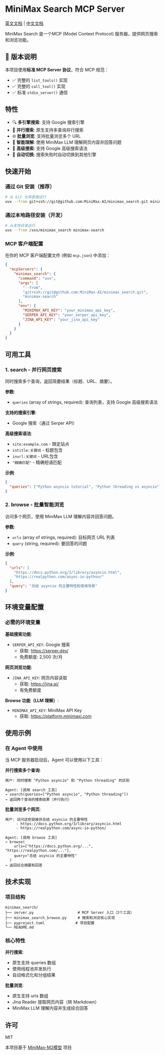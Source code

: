 # MiniMax Search MCP Server

[英文文档](./README.md) | [中文文档](./README_zh.md)

MiniMax Search 是一个MCP (Model Context Protocol) 服务器，提供网页搜索和浏览功能。

## 🔧 版本说明

本项目使用**标准 MCP Server 协议**，符合 MCP 规范：
- ✅ 完整的 `list_tools()` 实现
- ✅ 完整的 `call_tool()` 实现  
- ✅ 标准 `stdio_server()` 通信

## 特性

- 🔍 **多引擎搜索**: 支持 Google 搜索引擎
- 🚀 **并行搜索**: 原生支持多查询并行搜索
- 🌐 **批量浏览**: 支持批量浏览多个 URL
- 🤖 **智能理解**: 使用 MiniMax LLM 理解网页内容并回答问题
- 🎯 **高级搜索**: 支持 Google 高级搜索语法
- 🔄 **自动切换**: 搜索失败时自动切换到其他引擎

## 快速开始

### 通过 Git 安装（推荐）

```bash
# 从 Git 仓库直接运行
uvx --from git+ssh://git@github.com:MiniMax-AI/minimax_search.git minimax-search
```

### 通过本地路径安装（开发）

```bash
# 从本地目录运行
uvx --from /xxx/minimax_search minimax-search
```

### MCP 客户端配置

在你的 MCP 客户端配置文件 (例如 `mcp.json`) 中添加：

```json
{
  "mcpServers": {
    "minimax_search": {
      "command": "uvx",
      "args": [
        "--from",
        "git+ssh://git@github.com:MiniMax-AI/minimax_search.git",
        "minimax-search"
      ],
      "env": {
        "MINIMAX_API_KEY": "your_minimax_api_key",
        "SERPER_API_KEY": "your_serper_api_key",
        "JINA_API_KEY": "your_jina_api_key"
      }
    }
  }
}
```

## 可用工具

### 1. search - 并行网页搜索

同时搜索多个查询，返回简要结果（标题、URL、摘要）。

**参数**:
- `queries` (array of strings, required): 查询列表，支持 Google 高级搜索语法

**支持的搜索引擎**:
- Google 搜索（通过 Serper API）

**高级搜索语法**:
- `site:example.com` - 限定站点
- `intitle:关键词` - 标题包含
- `inurl:关键词` - URL包含
- `"精确匹配"` - 精确短语匹配

**示例**:
```json
{
  "queries": ["Python asyncio tutorial", "Python threading vs asyncio"]
}
```

### 2. browse - 批量智能浏览

访问多个网页，使用 MiniMax LLM 理解内容并回答问题。

**参数**:
- `urls` (array of strings, required): 目标网页 URL 列表
- `query` (string, required): 要回答的问题

**示例**:
```json
{
  "urls": [
    "https://docs.python.org/3/library/asyncio.html",
    "https://realpython.com/async-io-python/"
  ],
  "query": "总结 asyncio 的主要特性和使用场景"
}
```

## 环境变量配置

### 必需的环境变量

**基础搜索功能**:
- `SERPER_API_KEY`: Google 搜索
  - 获取: https://serper.dev/
  - 免费额度: 2,500 次/月

**网页浏览功能**:
- `JINA_API_KEY`: 网页内容读取
  - 获取: https://jina.ai/
  - 有免费额度

**Browse 功能（LLM 理解）**:
- `MINIMAX_API_KEY`: MiniMax API Key
  - 获取: https://platform.minimaxi.com

## 使用示例

### 在 Agent 中使用

当 MCP 服务器启动后，Agent 可以使用以下工具：

**并行搜索多个查询**:
```
用户: 同时搜索 "Python asyncio" 和 "Python threading" 的区别

Agent: [调用 search 工具]
→ search(queries=["Python asyncio", "Python threading"])
→ 返回两个查询的搜索结果（并行执行）
```

**批量浏览多个网页**:
```
用户: 访问这些链接并总结 asyncio 的主要特性
     - https://docs.python.org/3/library/asyncio.html
     - https://realpython.com/async-io-python/

Agent: [调用 browse 工具]
→ browse(
    urls=["https://docs.python.org/...", "https://realpython.com/..."],
    query="总结 asyncio 的主要特性"
  )
→ 返回综合摘要和回答
```

## 技术实现

### 项目结构

```
minimax_search/
├── server.py                    # MCP Server 入口（2个工具）
├── minimax_search_browse.py     # 搜索和浏览核心实现
├── pyproject.toml              # 项目配置
└── README.md
```

### 核心特性

**并行搜索**:
- 原生支持 queries 数组
- 使用线程池并发执行
- 自动格式化和分组结果

**批量浏览**:
- 原生支持 urls 数组
- Jina Reader 提取网页内容（转 Markdown）
- MiniMax LLM 理解内容并生成综合回答

## 许可

MIT

本项目基于 [MiniMax-M2模型](https://github.com/MiniMax-AI/MiniMax-M2) 项目

